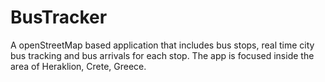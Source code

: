 # BusTracker

A openStreetMap based application that includes bus stops, real time city bus tracking and bus arrivals for each stop. The app is focused inside the area of Heraklion, Crete, Greece. 
